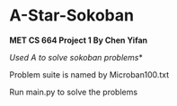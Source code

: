 # A-Star-Sokoban
**MET CS 664 Project 1 By Chen Yifan** 

**Used A* to solve sokoban problems** 

Problem suite is named by Microban100.txt

Run main.py to solve the problems
